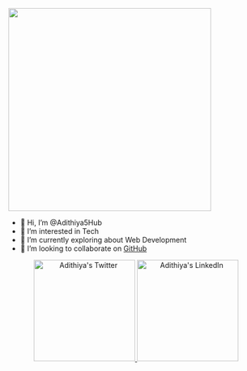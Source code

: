 <a href="(https://twitter.com/Adithiya1S)" target="_blank"><img src="https://user-images.githubusercontent.com/93365795/210151173-3ed83443-bc04-4d5d-a104-d924aa80de41.jpg" width = 400px /></a>
   
- 👋 Hi, I’m @Adithiya5Hub
- 👀 I’m interested in Tech
- 🌱 I’m currently exploring about Web Development
- 💞️ I’m looking to collaborate on [GitHub](https://github.com/Adithiya5Hub)
<p align="center">
 <a href="https://twitter.com/Adithiya1S">
    <img src="[https://www.datafeedwatch.com/hubfs/alexander-shatov-k1xf2D7jWUs-unsplash%20%281%29.jpg](https://api.freelogodesign.org/assets/blog/thumb/152880db593345cdb307307a5df1c663_1176x840.jpg?t=637836579260000000)" height = 200px alt="Adithiya's Twitter"/>
  </a>
  <a href="https://www.linkedin.com/in/s-adithiya-9a252023a/">
    <img src="https://cdn-icons-png.flaticon.com/512/174/174857.png" height = 200px alt="Adithiya's LinkedIn"/>
  </a>
  </p>
 

<!---
Adithiya5Hub/Adithiya5Hub is a ✨ special ✨ repository because its `README.md` (this file) appears on your GitHub profile.
You can click the Preview link to take a look at your changes.
--->
